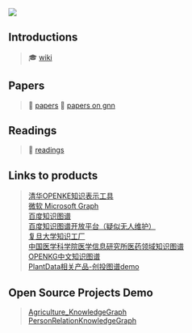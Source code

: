 ![](https://ss2.bdstatic.com/70cFvnSh_Q1YnxGkpoWK1HF6hhy/it/u=2109457407,3151828479&fm=26&gp=0.jpg)  

## Introductions
 > :mortar_board: [wiki](https://en.wikipedia.org/wiki/Knowledge_Graph)  

## Papers
 > :scroll: [papers](./papers)
 > :scroll: [papers on gnn](https://github.com/thunlp/GNNPapers)
 

## Readings
 > :closed_book: [readings](./readings)

## Links to products

 > [清华OPENKE知识表示工具](http://139.129.163.161/home)  
 > [微软 Microsoft Graph](https://developer.microsoft.com/en-us/graph)  
 > [百度知识图谱](https://knowledge.baidu.com/)  
 > [百度知识图谱开放平台（疑似无人维护）](https://kgopen.baidu.com/index)  
 > [复旦大学知识工厂](http://kw.fudan.edu.cn/)  
 > [中国医学科学院医学信息研究所医药领域知识图谱](http://med.ckcest.cn/knowledge-graphs.html)  
 > [OPENKG中文知识图谱](http://www.openkg.cn/)  
 > [PlantData相关产品-创投图谱demo](http://demo.plantdata.cn/demo-v1/index.html)  

## Open Source Projects Demo

 > [Agriculture_KnowledgeGraph](https://github.com/qq547276542/Agriculture_KnowledgeGraph)  
 > [PersonRelationKnowledgeGraph](https://github.com/liuhuanyong/PersonRelationKnowledgeGraph)  
  
